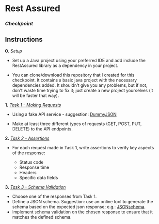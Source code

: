 # **Rest Assured**
### *Checkpoint*

## **Instructions**

**0.** *Setup*

  * Set up a Java project using your preferred IDE and add include the RestAssured library as a dependency in your project.
    
  * You can clone/download this repository that I created for this checkpoint. It contains a basic java project with the necessary dependencies added. It shouldn't give you any problems, but if not, don't waste time trying to fix it; just create a new project yourselves (it
    will be faster that way).


**1.** [*Task 1 - Making Requests*](./src/test/java/Tests/Task_1.java)

  * Using a fake API service - suggestion: [DummyJSON](dummyjson.com)

  * Make at least three different types of requests (GET, POST, PUT, DELETE) to the API endpoints.


**2.** [*Task 2 - Assertions*](./src/test/java/Tests/Task_2.java)

  * For each request made in Task 1, write assertions to verify key aspects of the response:
    
    - Status code
    - Response time
    - Headers
    - Specific data fields


**3.** [*Task 3 - Schema Validation*](./src/test/java/Tests/Task_3.java)

  * Choose one of the responses from Task 1.
  * Define a JSON schema. Suggestion: use an online tool to generate the schema based on the expected json response; e.g.: [JSONschema](jsonschema.net).
  * Implement schema validation on the chosen response to ensure that it matches the defined schema.
